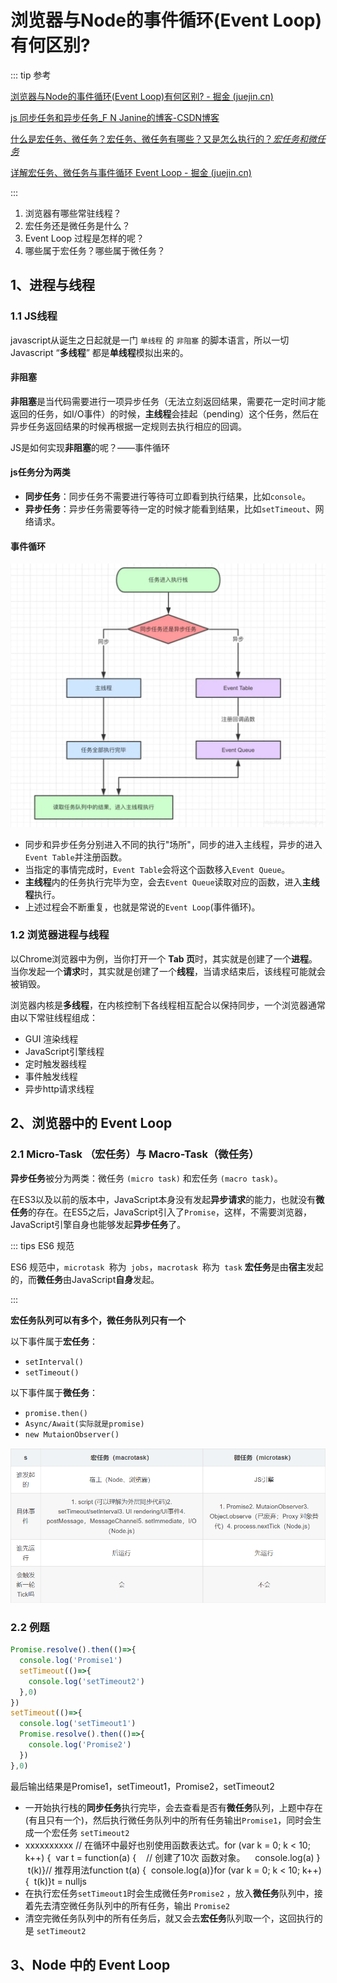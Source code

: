 # 浏览器与Node的事件循环(Event Loop)有何区别?

::: tip 参考

[浏览器与Node的事件循环(Event Loop)有何区别? - 掘金 (juejin.cn)](https://juejin.cn/post/6844903761949753352)

[js 同步任务和异步任务_F N Janine的博客-CSDN博客](https://blog.csdn.net/NancyFyn/article/details/118381312)

[什么是宏任务、微任务？宏任务、微任务有哪些？又是怎么执行的？_宏任务和微任务_](https://blog.csdn.net/NancyFyn/article/details/118407548)

[详解宏任务、微任务与事件循环 Event Loop - 掘金 (juejin.cn)](https://juejin.cn/post/7020710294083092493)

:::

1. 浏览器有哪些常驻线程？
2. 宏任务还是微任务是什么？
3. Event Loop 过程是怎样的呢？
4. 哪些属于宏任务？哪些属于微任务？

## 1、进程与线程

### 1.1 JS线程

javascript从诞生之日起就是一门 `单线程` 的 `非阻塞` 的脚本语言，所以一切 Javascript “**多线程**” 都是**单线程**模拟出来的。

#### **非阻塞** 

**非阻塞**是当代码需要进行一项异步任务（无法立刻返回结果，需要花一定时间才能返回的任务，如I/O事件）的时候，**主线程**会挂起（pending）这个任务，然后在异步任务返回结果的时候再根据一定规则去执行相应的回调。

JS是如何实现**非阻塞**的呢？——事件循环

#### js任务分为两类

- **同步任务**：同步任务不需要进行等待可立即看到执行结果，比如`console`。
- **异步任务**：异步任务需要等待一定的时候才能看到结果，比如`setTimeout`、网络请求。

#### 事件循环

<img src="/images/watermark,type_ZmFuZ3poZW5naGVpdGk,shadow_10,text_aHR0cHM6Ly9ibG9nLmNzZG4ubmV0L05hbmN5Rnlu,size_16,color_FFFFFF,t_70.png" alt="在这里插入图片描述" style="zoom:50%;" />

- 同步和异步任务分别进入不同的执行"场所"，同步的进入主线程，异步的进入`Event Table`并注册函数。
- 当指定的事情完成时，`Event Table`会将这个函数移入`Event Queue`。
- **主线程**内的任务执行完毕为空，会去`Event Queue`读取对应的函数，进入**主线程**执行。
- 上述过程会不断重复，也就是常说的`Event Loop`(事件循环)。
  

### 1.2 浏览器进程与线程

以Chrome浏览器中为例，当你打开一个 **Tab 页**时，其实就是创建了一个**进程**。当你发起一个**请求**时，其实就是创建了一个**线程**，当请求结束后，该线程可能就会被销毁。

浏览器内核是**多线程**，在内核控制下各线程相互配合以保持同步，一个浏览器通常由以下常驻线程组成：

- GUI 渲染线程
- JavaScript引擎线程
- 定时触发器线程
- 事件触发线程
- 异步http请求线程



## 2、浏览器中的 Event Loop

### 2.1 Micro-Task （宏任务）与 Macro-Task（微任务）

**异步任务**被分为两类：微任务 `(micro task)` 和宏任务 `(macro task)`。

在ES3以及以前的版本中，JavaScript本身没有发起**异步请求**的能力，也就没有**微任务**的存在。在ES5之后，JavaScript引入了`Promise`，这样，不需要浏览器，JavaScript引擎自身也能够发起**异步任务**了。

::: tips ES6 规范

ES6 规范中，`microtask `称为` jobs`，`macrotask `称为` task`
**宏任务**是由**宿主**发起的，而**微任务**由JavaScript**自身**发起。

:::

**宏任务队列可以有多个，微任务队列只有一个**

以下事件属于**宏任务**：

- `setInterval()`
- `setTimeout()`

以下事件属于**微任务**：

- `promise.then()`
- `Async/Await(实际就是promise)`
- `new MutaionObserver()`

![image-20230615190630954](/images/image-20230615190630954.png)

### 2.2 例题

```js
Promise.resolve().then(()=>{
  console.log('Promise1')  
  setTimeout(()=>{
    console.log('setTimeout2')
  },0)
})
setTimeout(()=>{
  console.log('setTimeout1')
  Promise.resolve().then(()=>{
    console.log('Promise2')    
  })
},0)
```

最后输出结果是Promise1，setTimeout1，Promise2，setTimeout2

- 一开始执行栈的**同步任务**执行完毕，会去查看是否有**微任务**队列，上题中存在(有且只有一个)，然后执行微任务队列中的所有任务输出`Promise1`，同时会生成一个宏任务 `setTimeout2`
- xxxxxxxxxx // 在循环中最好也别使用函数表达式。for (var k = 0; k < 10; k++) {  var t = function(a) {    // 创建了10次  函数对象。    console.log(a)  }  t(k)}// 推荐用法function t(a) {  console.log(a)}for (var k = 0; k < 10; k++) {  t(k)}t = nulljs
- 在执行宏任务`setTimeout1`时会生成微任务`Promise2` ，放入**微任务**队列中，接着先去清空微任务队列中的所有任务，输出 `Promise2`
- 清空完微任务队列中的所有任务后，就又会去**宏任务**队列取一个，这回执行的是 `setTimeout2`

## 3、Node 中的 Event Loop

